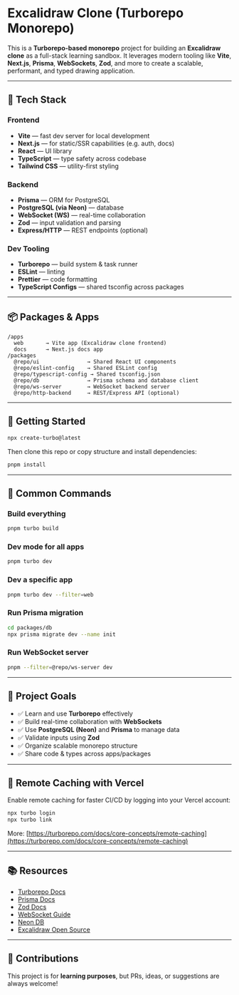 # Excalidraw Clone (Turborepo Monorepo)

This is a **Turborepo-based monorepo** project for building an **Excalidraw clone** as a full-stack learning sandbox. It leverages modern tooling like **Vite**, **Next.js**, **Prisma**, **WebSockets**, **Zod**, and more to create a scalable, performant, and typed drawing application.

---

## 🧱 Tech Stack

### Frontend

- **Vite** — fast dev server for local development
- **Next.js** — for static/SSR capabilities (e.g. auth, docs)
- **React** — UI library
- **TypeScript** — type safety across codebase
- **Tailwind CSS** — utility-first styling

### Backend

- **Prisma** — ORM for PostgreSQL
- **PostgreSQL (via Neon)** — database
- **WebSocket (WS)** — real-time collaboration
- **Zod** — input validation and parsing
- **Express/HTTP** — REST endpoints (optional)

### Dev Tooling

- **Turborepo** — build system & task runner
- **ESLint** — linting
- **Prettier** — code formatting
- **TypeScript Configs** — shared tsconfig across packages

---

## 📦 Packages & Apps

```
/apps
  web       → Vite app (Excalidraw clone frontend)
  docs      → Next.js docs app
/packages
  @repo/ui               → Shared React UI components
  @repo/eslint-config    → Shared ESLint config
  @repo/typescript-config → Shared tsconfig.json
  @repo/db               → Prisma schema and database client
  @repo/ws-server        → WebSocket backend server
  @repo/http-backend     → REST/Express API (optional)
```

---

## 🚀 Getting Started

```bash
npx create-turbo@latest
```

Then clone this repo or copy structure and install dependencies:

```bash
pnpm install
```

---

## 🔧 Common Commands

### Build everything

```bash
pnpm turbo build
```

### Dev mode for all apps

```bash
pnpm turbo dev
```

### Dev a specific app

```bash
pnpm turbo dev --filter=web
```

### Run Prisma migration

```bash
cd packages/db
npx prisma migrate dev --name init
```

### Run WebSocket server

```bash
pnpm --filter=@repo/ws-server dev
```

---

## 🧠 Project Goals

- ✅ Learn and use **Turborepo** effectively
- ✅ Build real-time collaboration with **WebSockets**
- ✅ Use **PostgreSQL (Neon)** and **Prisma** to manage data
- ✅ Validate inputs using **Zod**
- ✅ Organize scalable monorepo structure
- ✅ Share code & types across apps/packages

---

## 📡 Remote Caching with Vercel

Enable remote caching for faster CI/CD by logging into your Vercel account:

```bash
npx turbo login
npx turbo link
```

More: [https://turborepo.com/docs/core-concepts/remote-caching](https://turborepo.com/docs/core-concepts/remote-caching)

---

## 📚 Resources

- [Turborepo Docs](https://turborepo.com/docs)
- [Prisma Docs](https://www.prisma.io/docs)
- [Zod Docs](https://zod.dev)
- [WebSocket Guide](https://developer.mozilla.org/en-US/docs/Web/API/WebSockets_API)
- [Neon DB](https://neon.tech/)
- [Excalidraw Open Source](https://github.com/excalidraw/excalidraw)

---

## 🙌 Contributions

This project is for **learning purposes**, but PRs, ideas, or suggestions are always welcome!
